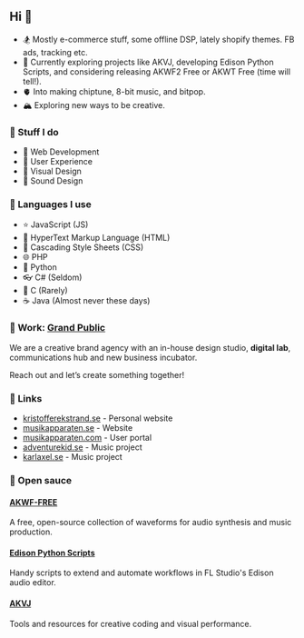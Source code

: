 ## Hi 👋

- 🏂 Mostly e-commerce stuff, some offline DSP, lately shopify themes. FB ads, tracking etc.
- 🔭 Currently exploring projects like AKVJ, developing Edison Python Scripts, and considering releasing AKWF2 Free or AKWT Free (time will tell!).
- 🫀 Into making chiptune, 8-bit music, and bitpop.
- 🏔️ Exploring new ways to be creative.

### 🌋 Stuff I do

- 💾 Web Development
- 👼 User Experience
- 👀 Visual Design
- 🙉 Sound Design

### 🔪 Languages I use

- ⭐ JavaScript (JS)
- 🔗 HyperText Markup Language (HTML)
- 🎨 Cascading Style Sheets (CSS)
- 🌐 PHP
- 🐍 Python
- 👓 C# (Seldom)
- 🍂 C (Rarely)
- ☕ Java (Almost never these days)

### 🧪 Work: [Grand Public](https://www.grandpublic.se/)

We are a creative brand agency with an in-house design studio, **digital lab**, communications hub and new business incubator.

Reach out and let’s create something together!

### 👾 Links

- [kristofferekstrand.se](https://kristofferekstrand.se/) - Personal website
- [musikapparaten.se](https://musikapparaten.se) - Website
- [musikapparaten.com](https://musikapparaten.com) - User portal
- [adventurekid.se](https://www.adventurekid.se) - Music project
- [karlaxel.se](https://karlaxel.se) - Music project

### 🥫 Open sauce

#### [AKWF-FREE](https://github.com/KristofferKarlAxelEkstrand/AKWF-FREE)

A free, open-source collection of waveforms for audio synthesis and music production.

#### [Edison Python Scripts](https://github.com/KristofferKarlAxelEkstrand/Edison-Python-Scripts)

Handy scripts to extend and automate workflows in FL Studio's Edison audio editor.

#### [AKVJ](https://github.com/KristofferKarlAxelEkstrand/AKVJ)

Tools and resources for creative coding and visual performance.
